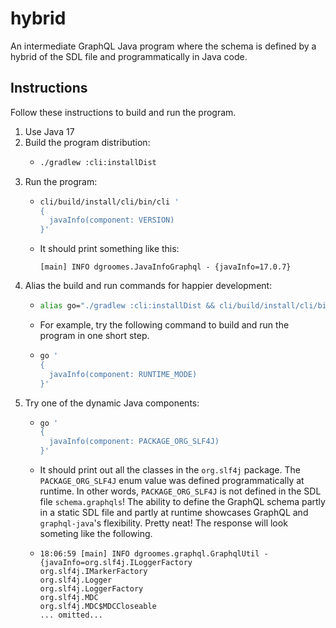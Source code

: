# hybrid

An intermediate GraphQL Java program where the schema is defined by a hybrid of the SDL file and programmatically in Java code.


## Instructions

Follow these instructions to build and run the program.

1. Use Java 17
2. Build the program distribution:
    * ```bash
      ./gradlew :cli:installDist
      ```
3. Run the program:
    * ```bash
      cli/build/install/cli/bin/cli ' 
      {
        javaInfo(component: VERSION)
      }'
      ```
    * It should print something like this:
      ```text
      [main] INFO dgroomes.JavaInfoGraphql - {javaInfo=17.0.7}
      ```
4. Alias the build and run commands for happier development:
    * ```bash
      alias go="./gradlew :cli:installDist && cli/build/install/cli/bin/cli"
      ```
    * For example, try the following command to build and run the program in one short step.
    * ```bash
      go ' 
      {
        javaInfo(component: RUNTIME_MODE)
      }'
      ```
5. Try one of the dynamic Java components:
    * ```bash
      go '
      {
        javaInfo(component: PACKAGE_ORG_SLF4J)
      }'
      ```
    * It should print out all the classes in the `org.slf4j` package. The `PACKAGE_ORG_SLF4J` enum value was defined
      programmatically at runtime. In other words, `PACKAGE_ORG_SLF4J` is not defined in the SDL file `schema.graphqls`!
      The ability to define the GraphQL schema partly in a static SDL file and partly at runtime showcases GraphQL and
      `graphql-java`'s flexibility. Pretty neat! The response will look someting like the following.
    * ```text
      18:06:59 [main] INFO dgroomes.graphql.GraphqlUtil - {javaInfo=org.slf4j.ILoggerFactory
      org.slf4j.IMarkerFactory
      org.slf4j.Logger
      org.slf4j.LoggerFactory
      org.slf4j.MDC
      org.slf4j.MDC$MDCCloseable
      ... omitted...
      ```
